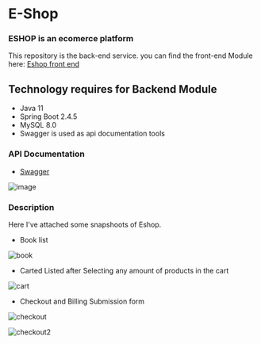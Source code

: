 # E-Shop

### ESHOP is an ecomerce platform

This repository is the back-end service. you can find the front-end Module here: [Eshop front end](https://github.com/MostafijurJ/eshop-frontend/tree/develop)

## Technology requires for Backend Module
* Java 11
* Spring Boot 2.4.5
* MySQL 8.0 
* Swagger is used as api documentation tools


### API Documentation
* [Swagger](http://localhost:1112/swagger-ui/index.html?configUrl=/v3/api-docs/swagger-config#/)
 
 ![image](https://user-images.githubusercontent.com/40955844/126137049-997e1bfc-dc7a-4b87-b6ba-00f3d909c98b.png)


### Description
Here I've attached some snapshoots of Eshop.

* Book list

![book](https://user-images.githubusercontent.com/40955844/126133950-22ffcf41-2304-4af7-a2eb-571a8a6c1d7e.png)

* Carted Listed after Selecting any amount of products in the cart

![cart](https://user-images.githubusercontent.com/40955844/126138695-938cc916-f29a-451d-85a6-0cfe6736f3f4.png)

* Checkout and Billing Submission form

![checkout](https://user-images.githubusercontent.com/40955844/126139219-59a670ae-4bcc-4c18-99b7-32647ef6df27.png)


![checkout2](https://user-images.githubusercontent.com/40955844/126139282-62d5fa45-5813-48c0-bfb2-a30c91bfe1b7.png)


